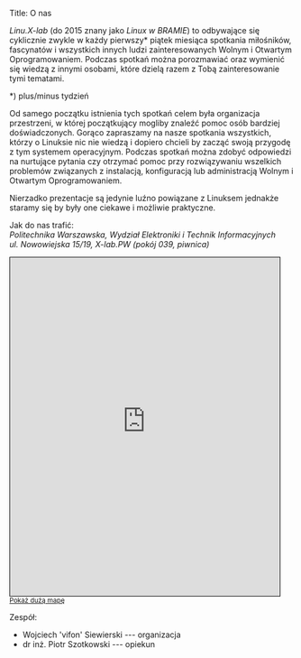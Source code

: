 Title: O nas

*Linu.X-lab* (do 2015 znany jako *Linux w BRAMIE*) to odbywające się cyklicznie zwykle w każdy pierwszy* piątek miesiąca spotkania miłośników, fascynatów i wszystkich innych ludzi zainteresowanych Wolnym i Otwartym Oprogramowaniem. Podczas spotkań można porozmawiać oraz wymienić się wiedzą z innymi osobami, które dzielą razem z Tobą zainteresowanie tymi tematami.

*) plus/minus tydzień

Od samego początku istnienia tych spotkań celem była organizacja
przestrzeni, w której początkujący mogliby znaleźć pomoc osób bardziej
doświadczonych. Gorąco zapraszamy na nasze spotkania wszystkich,
którzy o Linuksie nic nie wiedzą i dopiero chcieli by zacząć swoją
przygodę z tym systemem operacyjnym. Podczas spotkań można zdobyć
odpowiedzi na nurtujące pytania czy otrzymać pomoc przy rozwiązywaniu
wszelkich problemów związanych z instalacją, konfiguracją lub
administracją Wolnym i Otwartym Oprogramowaniem.

Nierzadko prezentacje są jedynie luźno powiązane z Linuksem jednakże
staramy się by były one ciekawe i możliwie praktyczne.

Jak do nas trafić:  
*Politechnika Warszawska, Wydział Elektroniki i Technik Informacyjnych  
ul. Nowowiejska 15/19, X-lab.PW (pokój 039, piwnica)*
<iframe width="95%" height="600" frameborder="0" scrolling="no" marginheight="0" marginwidth="0" src="https://www.openstreetmap.org/export/embed.html?bbox=21.00456118583679%2C52.21652758228905%2C21.019002199172974%2C52.22142444587129&amp;layer=transportmap&amp;marker=52.218976081569984%2C21.011781692504883" style="border: 1px solid black"></iframe><br/><small><a href="https://www.openstreetmap.org/?mlat=52.21898&amp;mlon=21.01178#map=17/52.21898/21.01178&amp;layers=T">Pokaż dużą mapę</a></small>

Zespół:

- Wojciech 'vifon' Siewierski --- organizacja
- dr inż. Piotr Szotkowski --- opiekun
